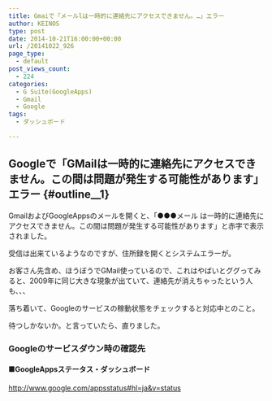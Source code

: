 ```yaml
---
title: Gmaiで「メールlは一時的に連絡先にアクセスできません。…」エラー
author: KEINOS
type: post
date: 2014-10-21T16:00:00+00:00
url: /20141022_926
page_type:
  - default
post_views_count:
  - 224
categories:
  - G Suite(GoogleApps)
  - Gmail
  - Google
tags:
  - ダッシュボード

---
```

## Googleで「GMailは一時的に連絡先にアクセスできません。この間は問題が発生する可能性があります」エラー {#outline__1}

<div class="section">
  <p>
    GmailおよびGoogleAppsのメールを開くと、「●●●メール は一時的に連絡先にアクセスできません。この間は問題が発生する可能性があります」と赤字で表示されました。
  </p>
  
  <p>
    受信は出来ているようなのですが、住所録を開くとシステムエラーが。
  </p>
  
  <p>
    お客さん先含め、ほうぼうでGMail使っているので、これはやばいとググってみると、2009年に同じ大きな現象が出ていて、連絡先が消えちゃったという人も、、、
  </p>
  
  <p>
    落ち着いて、Googleのサービスの稼動状態をチェックすると対応中とのこと。
  </p>
  
  <p>
    待つしかないか。と言っていたら、直りました。
  </p>
  
  <h3 id="outline__1_1">
    Googleのサービスダウン時の確認先
  </h3>
  
  <h4 id="outline__1_1_1">
    ■GoogleAppsステータス・ダッシュボード
  </h4>
  
  <p>
    <a href="http://www.google.com/appsstatus#hl=ja&#038;v=status" target="_blank">http://www.google.com/appsstatus#hl=ja&v=status</a>
  </p>
</div>